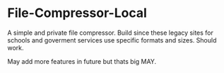# File-Compressor-Local

A simple and private file compressor. Build since these legacy sites for schools and goverment services use specific formats and sizes. Should work.

May add more features in future but thats big MAY.
